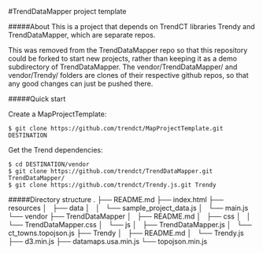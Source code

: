 #TrendDataMapper project template

#####About
This is a project that depends on TrendCT libraries Trendy and TrendDataMapper, which are separate repos.

This was removed from the TrendDataMapper repo so that this repository could be forked to start new projects, rather than keeping it as a demo subdirectory of TrendDataMapper. The vendor/TrendDataMapper/ and vendor/Trendy/ folders are clones of their respective github repos, so that any good changes can just be pushed there.

#####Quick start

Create a MapProjectTemplate:

    $ git clone https://github.com/trendct/MapProjectTemplate.git DESTINATION

Get the Trend dependencies:

    $ cd DESTINATION/vendor
    $ git clone https://github.com/trendct/TrendDataMapper.git TrendDataMapper/
    $ git clone https://github.com/trendct/Trendy.js.git Trendy

#####Directory structure
    .
    ├── README.md
    ├── index.html
    ├── resources
    │   ├── data
    │   │   └── sample_project_data.js
    │   └── main.js
    └── vendor
        ├── TrendDataMapper
        │   ├── README.md
        │   ├── css
        │   │   └── TrendDataMapper.css
        │   └── js
        │       ├── TrendDataMapper.js
        │       └── ct_towns.topojson.js
        ├── Trendy
        │   ├── README.md
        │   └── Trendy.js
        ├── d3.min.js
        ├── datamaps.usa.min.js
        └── topojson.min.js
